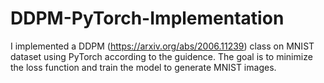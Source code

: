 # DDPM-PyTorch-Implementation

I implemented a DDPM (https://arxiv.org/abs/2006.11239) class on MNIST dataset using
PyTorch according to the guidence. The goal is to minimize the loss function and train the model
to generate MNIST images.
